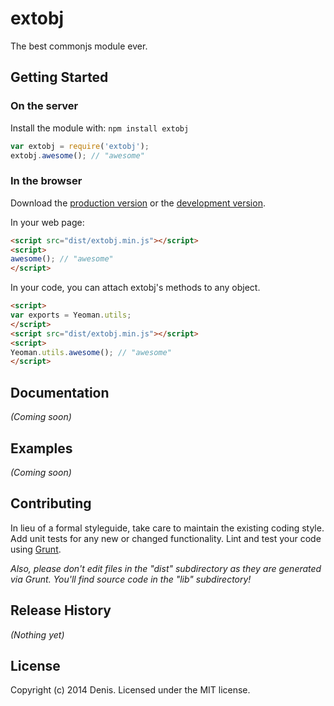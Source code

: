 # extobj

The best commonjs module ever.

## Getting Started
### On the server
Install the module with: `npm install extobj`

```javascript
var extobj = require('extobj');
extobj.awesome(); // "awesome"
```

### In the browser
Download the [production version][min] or the [development version][max].

[min]: https://raw.github.com/Pofigizm/extobj/master/dist/extobj.min.js
[max]: https://raw.github.com/Pofigizm/extobj/master/dist/extobj.js

In your web page:

```html
<script src="dist/extobj.min.js"></script>
<script>
awesome(); // "awesome"
</script>
```

In your code, you can attach extobj's methods to any object.

```html
<script>
var exports = Yeoman.utils;
</script>
<script src="dist/extobj.min.js"></script>
<script>
Yeoman.utils.awesome(); // "awesome"
</script>
```

## Documentation
_(Coming soon)_

## Examples
_(Coming soon)_

## Contributing
In lieu of a formal styleguide, take care to maintain the existing coding style. Add unit tests for any new or changed functionality. Lint and test your code using [Grunt](http://gruntjs.com/).

_Also, please don't edit files in the "dist" subdirectory as they are generated via Grunt. You'll find source code in the "lib" subdirectory!_

## Release History
_(Nothing yet)_

## License
 
 Copyright (c) 2014 Denis. Licensed under the MIT license.
